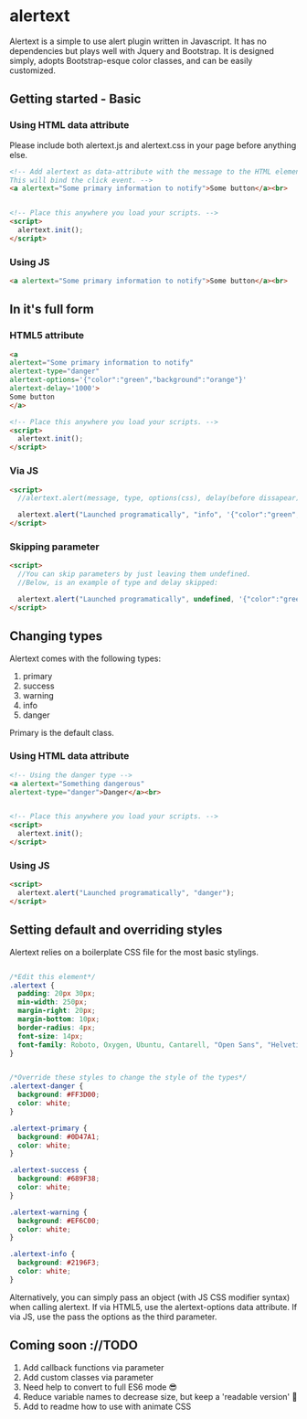 # alertext

Alertext is a simple to use alert plugin written in Javascript. It has no dependencies but plays well with Jquery and Bootstrap. It is designed simply, adopts Bootstrap-esque color classes, and can be easily customized.

## Getting started - Basic

### Using HTML data attribute

Please include both alertext.js and alertext.css in your page before anything else.

```html
<!-- Add alertext as data-attribute with the message to the HTML element of choice.
This will bind the click event. -->
<a alertext="Some primary information to notify">Some button</a><br>


<!-- Place this anywhere you load your scripts. -->
<script>
  alertext.init();
</script>
```

### Using JS

```html
<a alertext="Some primary information to notify">Some button</a><br>
```
## In it's full form

### HTML5 attribute
```html
<a
alertext="Some primary information to notify"
alertext-type="danger"
alertext-options='{"color":"green","background":"orange"}'
alertext-delay='1000'>
Some button
</a>

<!-- Place this anywhere you load your scripts. -->
<script>
  alertext.init();
</script>
```
### Via JS

```html
<script>
  //alertext.alert(message, type, options(css), delay(before dissapear));

  alertext.alert("Launched programatically", "info", '{"color":"green","background":"orange"}', 10000);
</script>
```

### Skipping parameter

```html
<script>
  //You can skip parameters by just leaving them undefined.
  //Below, is an example of type and delay skipped:

  alertext.alert("Launched programatically", undefined, '{"color":"green","background":"orange"}');
</script>
```

## Changing types

Alertext comes with the following types:
1. primary
2. success
3. warning
4. info
5. danger

Primary is the default class.

### Using HTML data attribute

```html
<!-- Using the danger type -->
<a alertext="Something dangerous"
alertext-type="danger">Danger</a><br>


<!-- Place this anywhere you load your scripts. -->
<script>
  alertext.init();
</script>
```

### Using JS

```html
<script>
  alertext.alert("Launched programatically", "danger");
</script>
```

## Setting default and overriding styles

Alertext relies on a boilerplate CSS file for the most basic stylings.

```css

/*Edit this element*/
.alertext {
  padding: 20px 30px;
  min-width: 250px;
  margin-right: 20px;
  margin-bottom: 10px;
  border-radius: 4px;
  font-size: 14px;
  font-family: Roboto, Oxygen, Ubuntu, Cantarell, "Open Sans", "Helvetica Neue", sans-serif;
}


/*Override these styles to change the style of the types*/
.alertext-danger {
  background: #FF3D00;
  color: white;
}

.alertext-primary {
  background: #0D47A1;
  color: white;
}

.alertext-success {
  background: #689F38;
  color: white;
}

.alertext-warning {
  background: #EF6C00;
  color: white;
}

.alertext-info {
  background: #2196F3;
  color: white;
}

```
Alternatively, you can simply pass an object (with JS CSS modifier syntax) when calling alertext.
If via HTML5, use the alertext-options data attribute.
If via JS, use the pass the options as the third parameter.

## Coming soon ://TODO

1. Add callback functions via parameter
2. Add custom classes via parameter
3. Need help to convert to full ES6 mode 😎
4. Reduce variable names to decrease size, but keep a 'readable version' 🔦
5. Add to readme how to use with animate CSS
